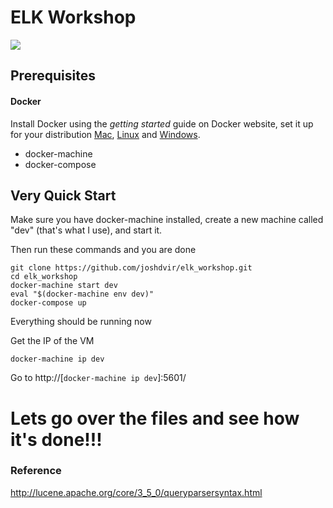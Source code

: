 
# ELK Workshop

![](http://384uqqh5pka2ma24ild282mv.wpengine.netdna-cdn.com/wp-content/uploads/2014/12/ELK1.jpg)

## Prerequisites

#### Docker

Install Docker using the *getting started* guide on Docker website, set it up for your distribution [Mac](https://docs.docker.com/docker-for-mac/), [Linux](https://docs.docker.com/engine/installation/) and [Windows](https://docs.docker.com/docker-for-windows/).

* docker-machine
* docker-compose

## Very Quick Start

Make sure you have docker-machine installed, create a new machine called "dev" (that's what I use), and start it.

Then run these commands and you are done

```
git clone https://github.com/joshdvir/elk_workshop.git
cd elk_workshop
docker-machine start dev
eval "$(docker-machine env dev)"
docker-compose up
```

Everything should be running now

Get the IP of the VM

```
docker-machine ip dev
```

Go to http://[```docker-machine ip dev```]:5601/


# Lets go over the files and see how it's done!!!


### Reference

http://lucene.apache.org/core/3_5_0/queryparsersyntax.html